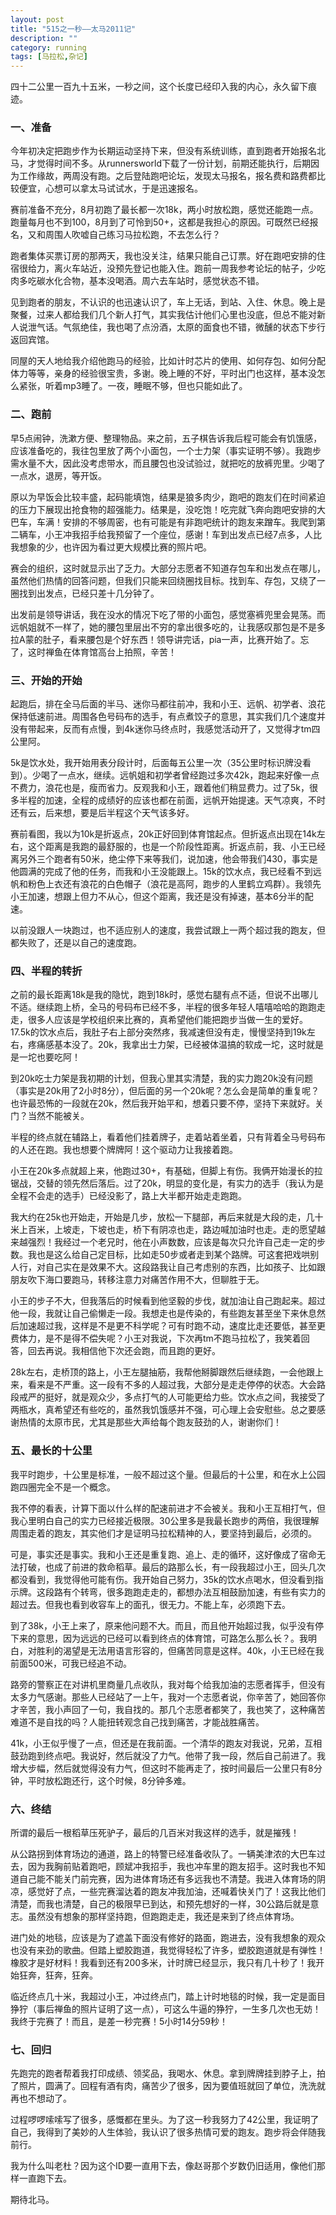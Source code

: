 ```yaml
---
layout: post
title: "515之一秒——太马2011记"
description: ""
category: running
tags: [马拉松,杂记]
---
```



四十二公里一百九十五米，一秒之间，这个长度已经印入我的内心，永久留下痕迹。

### 一、准备

今年初决定把跑步作为长期运动坚持下来，但没有系统训练，直到跑者开始报名北马，才觉得时间不多。从runnersworld下载了一份计划，前期还能执行，后期因为工作缘故，两周没有跑。之后登陆跑吧论坛，发现太马报名，报名费和路费都比较便宜，心想可以拿太马试试水，于是迅速报名。

赛前准备不充分，8月初跑了最长都一次18k，两小时放松跑，感觉还能跑一点。跑量每月也不到100，8月到了可怜到50+，这都是我担心的原因。可既然已经报名，又和周围人吹嘘自己练习马拉松跑，不去怎么行？

跑者集体买票订房的那两天，我也没关注，结果只能自己订票。好在跑吧安排的住宿很给力，离火车站近，没预先登记也能入住。跑前一周我参考论坛的帖子，少吃肉多吃碳水化合物，基本没喝酒。周六去车站时，感觉状态不错。

见到跑者的朋友，不认识的也迅速认识了，车上无话，到站、入住、休息。晚上是聚餐，过来人都给我们几个新人打气，其实我估计他们心里也没底，但总不能对新人说泄气话。气氛绝佳，我也喝了点汾酒，太原的面食也不错，微醺的状态下步行返回宾馆。

同屋的天人地给我介绍他跑马的经验，比如计时芯片的使用、如何存包、如何分配体力等等，亲身的经验很宝贵，多谢。晚上睡的不好，平时出门也这样，基本没怎么紧张，听着mp3睡了。一夜，睡眠不够，但也只能如此了。

### 二、跑前

早5点闹钟，洗漱方便、整理物品。来之前，五子棋告诉我后程可能会有饥饿感，应该准备吃的，我往包里放了两个小面包，一个士力架（事实证明不够）。我跑步需水量不大，因此没考虑带水，而且腰包也没试验过，就把吃的放裤兜里。少喝了一点水，退房，等开饭。

原以为早饭会比较丰盛，起码能填饱，结果是狼多肉少，跑吧的跑友们在时间紧迫的压力下展现出抢食物的超强能力。结果是，没吃饱！吃完就飞奔向跑吧安排的大巴车，车满！安排的不够周密，也有可能是有非跑吧统计的跑友来蹭车。我爬到第二辆车，小王冲我招手给我预留了一个座位，感谢！车到出发点已经7点多，人比我想象的少，也许因为看过更大规模比赛的照片吧。

赛会的组织，这时就显示出了乏力。大部分志愿者不知道存包车和出发点在哪儿，虽然他们热情的回答问题，但我们只能来回绕圈找目标。找到车、存包，又绕了一圈找到出发点，已经只差十几分钟了。

出发前是领导讲话，我在没水的情况下吃了带的小面包，感觉塞裤兜里会晃荡。而远帆姐就不一样了，她的腰包里层出不穷的拿出很多吃的，让我感叹那包是不是多拉A蒙的肚子，看来腰包是个好东西！领导讲完话，pia一声，比赛开始了。忘了，这时禅鱼在体育馆高台上拍照，辛苦！

### 三、开始的开始

起跑后，排在全马后面的半马、迷你马都往前冲，我和小王、远帆、初学者、浪花保持低速前进。周围各色号码布的选手，有点煮饺子的意思，其实我们几个速度并没有带起来，反而有点慢，到4k迷你马终点时，我感觉活动开了，又觉得才tm四公里阿。

5k是饮水处，我开始用表分段计时，后面每五公里一次（35公里时标识牌没看到）。少喝了一点水，继续。远帆姐和初学者曾经跑过多次42k，跑起来好像一点不费力，浪花也是，瘦而省力。反观我和小王，跟着他们稍显费力。过了5k，很多半程的加速，全程的成绩好的应该也都在前面，远帆开始提速。天气凉爽，不时还有云，后来想，要是后半程这个天气该多好。

赛前看图，我以为10k是折返点，20k正好回到体育馆起点。但折返点出现在14k左右，这个距离是我跑的最舒服的，也是一个阶段性距离。折返点前，我、小王已经离另外三个跑者有50米，绝尘停下来等我们，说加速，他会带我们430，事实是他圆满的完成了他的任务，而我和小王没能跟上。15k的饮水点，我已经看不到远帆和粉色上衣还有浪花的白色帽子（浪花是高阿，跑步的人里鹤立鸡群）。我领先小王加速，想跟上但力不从心，但这个距离，我还是没有掉速，基本6分半的配速。

以前没跟人一块跑过，也不适应别人的速度，我尝试跟上一两个超过我的跑友，但都失败了，还是以自己的速度跑。

### 四、半程的转折

之前的最长距离18k是我的隐忧，跑到18k时，感觉右腿有点不适，但说不出哪儿不适。继续跑上桥，全马的号码布已经不多，半程的很多年轻人嘻嘻哈哈的跑跑走走，很多人应该是学校组织来比赛的，真希望他们能把跑步当做一生的爱好。17.5k的饮水点后，我肚子右上部分突然疼，我减速但没有走，慢慢坚持到19k左右，疼痛感基本没了。20k，我拿出士力架，已经被体温搞的软成一坨，这时就是是一坨也要吃阿！

到20k吃士力架是我初期的计划，但我心里其实清楚，我的实力跑20k没有问题（事实是20k用了2小时8分），但后面的另一个20k呢？怎么会是简单的重复呢？也许最恐怖的一段就在20k，然后我开始平和，想着只要不停，坚持下来就好。关门？当然不能被关。

半程的终点就在辅路上，看着他们挂着牌子，走着站着坐着，只有背着全马号码布的人还在跑。我也想要个牌牌阿！这个驱动力让我接着跑。

小王在20k多点就超上来，他跑过30+，有基础，但脚上有伤。我俩开始漫长的拉锯战，交替的领先然后落后。过了20k，明显的变化是，有实力的选手（我认为是全程不会走的选手）已经没影了，路上大半都开始走走跑跑。

我大约在25k也开始走，开始是几步，放松一下腿部，再后来就是大段的走，几十米上百米，上坡走，下坡也走，桥下有阴凉也走，路边喊加油时也走。走的愿望越来越强烈！我经过一个老兄时，他在小声数数，应该是每次只允许自己走一定的步数。我也是这么给自己定目标，比如走50步或者走到某个路牌。可这套把戏哄别人行，对自己实在是效果不大。这段路我让自己考虑别的东西，比如孩子、比如跟朋友吹下海口要跑马，转移注意力对痛苦作用不大，但聊胜于无。

小王的步子不大，但我落后的时候看到他坚毅的步伐，就加油让自己跑起来。超过他一段，我就让自己偷懒走一段。我想走也是传染的，有些跑友甚至坐下来休息然后加速超过我，这样是不是更不科学呢？可有时跑不动，速度比走还要低，甚至更费体力，是不是得不偿失呢？小王对我说，下次再tm不跑马拉松了，我笑着回答，回去再说。我相信他下次还会跑，而且跑的更好。

28k左右，走桥顶的路上，小王左腿抽筋，我帮他掰脚跟然后继续跑，一会他跟上来，看来是不严重。这一段有不多的人超过我，大部分是走走停停的状态。大会路段戒严的挺好，就是观众少，多点打气的人可能更给力些。饮水点之间，我接受了两瓶水，真希望还有些吃的，虽然我饥饿感并不强，可心理上会安慰些。总之要感谢热情的太原市民，尤其是那些大声给每个跑友鼓劲的人，谢谢你们！

### 五、最长的十公里

我平时跑步，十公里是标准，一般不超过这个量。但最后的十公里，和在水上公园跑四圈完全不是一个概念。

我不停的看表，计算下面以什么样的配速前进才不会被关。我和小王互相打气，但我心里明白自己的实力已经接近极限。30公里多是我最长跑步的两倍，我很理解周围走着的跑友，其实他们才是证明马拉松精神的人，要坚持到最后，必须的。

可是，事实还是事实。我和小王还是重复跑、追上、走的循环，这好像成了宿命无法打破，也成了前进的救命稻草。最后的路那么长，有一段我超过小王，回头几次都没看到，我觉得他可能有伤。我开始自己努力，35k的饮水点喝水，但没看到指示牌。这段路有个转弯，很多跑跑走走的，都想办法互相鼓励加速，有些有实力的超过去。但我也看到收容车上的面孔，很无力。不能上车，必须跑下去。

到了38k，小王上来了，原来他问题不大。而且，而且他开始超过我，似乎没有停下来的意思，因为远远的已经可以看到终点的体育馆，可路怎么那么长？。我明白，对胜利的渴望是无法用语言形容的，但痛苦同意是这样。40k，小王已经在我前面500米，可我已经追不动。

路旁的警察正在对讲机里商量几点收队，我对每个给我加油的志愿者挥手，但没有太多力气感谢。那些人已经站了一上午，我对一个志愿者说，你辛苦了，她回答你才辛苦，我小声回了一句，我自找的。那几个志愿者都笑了，我也笑了，这种痛苦难道不是自找的吗？人能扭转观念自己找到痛苦，才能战胜痛苦。

41k，小王似乎慢了一点，但还是在我前面。一个清华的跑友对我说，兄弟，互相鼓劲跑到终点吧。我说好，然后就没了力气。他带了我一段，然后自己前进了。我增大步幅，然后就觉得没有力气，但这时不能再走了，按时间最后一公里只有8分钟，平时放松跑还行，这个时候，8分钟多难。

### 六、终结

所谓的最后一根稻草压死驴子，最后的几百米对我这样的选手，就是摧残！

从公路拐到体育场边的通道，路上的特警已经准备收队了。一辆美津浓的大巴车过去，因为我胸前贴着跑吧，顾斌冲我招手，我也冲车里的跑友招手。这时我也不知道自己能不能关门前完赛，因为进体育场还有多远我也不清楚。我进入体育场的阴凉，感觉好了点，一些完赛溜达着的跑友冲我加油，还喊着快关门了！这我比他们清楚，而我也清楚，自己的极限早已到达，和预先想好的一样，30公路后就是意志。虽然没有想象的那样坚持跑，但跑跑走走，我还是来到了终点体育场。

进门处的地毯，应该是为了遮盖下面没有修好的路面，跑进去，没有我想象的观众也没有来劲的歌曲。但踏上塑胶跑道，我觉得轻松了许多，塑胶跑道就是有弹性！橡胶才是好材料！我看到还有200多米，计时牌已经显示，我只有几十秒了！我开始狂奔，狂奔，狂奔。

临近终点几十米，我超过小王，冲过终点门，踏上计时地毯的时候，我一定是面目狰狞（事后禅鱼的照片证明了这一点），可这么牛逼的狰狞，一生多几次也无妨！我终于完赛了！而且，是差一秒完赛！5小时14分59秒！

### 七、回归

先跑完的跑者帮着我打印成绩、领奖品，我喝水、休息。拿到牌牌挂到脖子上，拍了照片，圆满了。回程有酒有肉，痛苦少了很多，因为要值班就回了单位，洗洗就再也不想动了。

过程啰啰嗦嗦写了很多，感慨都在里头。为了这一秒我努力了42公里，我证明了自己，我得到了美妙的人生体验，我认识了很多热情可爱的跑友。跑步将会伴随我前行。

我为什么叫老杜？因为这个ID要一直用下去，像赵哥那个岁数仍旧适用，像他们那样一直跑下去。

期待北马。
